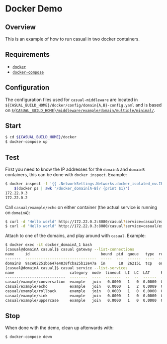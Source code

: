 # Docker Demo

## Overview

This is an example of how to run casual in two docker containers.

## Requirements

* [`docker`](https://docs.docker.com/engine/installation/)
* [`docker-compose`](https://docs.docker.com/compose/install/)

## Configuration

The configuration files used for `casual-middleware` are located in `${CASUAL_BUILD_HOME}/docker/config/domain{A,B}-config.yaml`
and is based on [`${CASUAL_BUILD_HOME}/middleware/example/domain/multiple/minimal/`](./../middleware/example/domain/multiple/minimal/readme.md).

## Start

```bash
$ cd ${CASUAL_BUILD_HOME}/docker
$ docker-compose up
```

## Test

First you need to know the IP addresses for the `domainA` and `domainB` containers, this can be done with `docker inspect`.
Example:

```bash
$ docker inspect -f '{{ .NetworkSettings.Networks.docker_isolated_nw.IPAddress }}' \
    $(docker ps | awk '/docker_domain[A-B]/ {print $1}')
172.22.0.3
172.22.0.2
```

Call `casual/example/echo` on either container (the actual service is running on `domainA`):

```bash
$ curl -d "Hello world" http://172.22.0.2:8080/casual?service=casual/example/echo
$ curl -d "Hello world" http://172.22.0.3:8080/casual?service=casual/example/echo
```

Attach to one of the domains, and play around with `casual`. Example:

```bash
$ docker exec -it docker_domainA_1 bash
[casual@domainA casual]$ casual gateway --list-connections
name     id                                bound  pid  queue   type  runlevel  address
-------  --------------------------------  -----  ---  ------  ----  --------  -----------------------------------------
domainB  9ace02251b6647e4838fcba25b12e47a  in      18  262151  tcp   online    docker_domainB_1.docker_isolated_nw:39094
[casual@domainA casual]$ casual service --list-services
name                         category  mode  timeout  LI  LC  LAT     P  PAT     RI  RC  last
---------------------------  --------  ----  -------  --  --  ------  -  ------  --  --  -----------------------
casual/example/conversation  example   join   0.0000   1   0  0.0000  0  0.0000   0   0  0000-00-00T00:00:00.000
casual/example/echo          example   join   0.0000   1   2  0.0009  0  0.0000   0   0  2017-07-20T07:19:36.942
casual/example/rollback      example   join   0.0000   1   0  0.0000  0  0.0000   0   0  0000-00-00T00:00:00.000
casual/example/sink          example   join   0.0000   1   0  0.0000  0  0.0000   0   0  0000-00-00T00:00:00.000
casual/example/uppercase     example   join   0.0000   1   0  0.0000  0  0.0000   0   0  0000-00-00T00:00:00.000

```

## Stop

When done with the demo, clean up afterwards with:

```
$ docker-compose down
```

